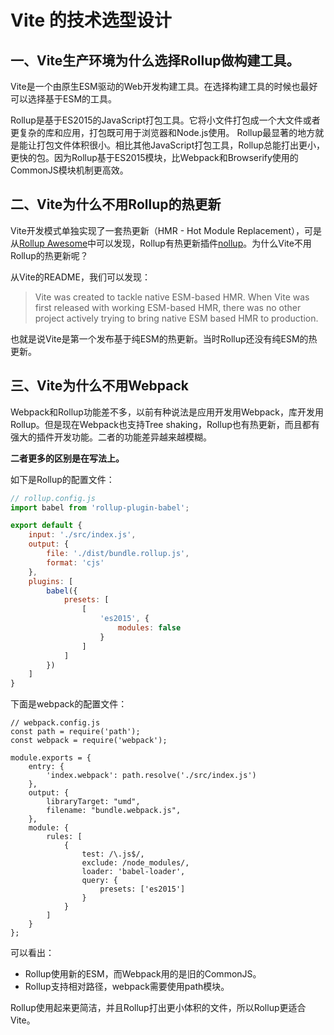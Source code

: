 # Vite 的技术选型设计

## 一、Vite生产环境为什么选择Rollup做构建工具。

Vite是一个由原生ESM驱动的Web开发构建工具。在选择构建工具的时候也最好可以选择基于ESM的工具。

Rollup是基于ES2015的JavaScript打包工具。它将小文件打包成一个大文件或者更复杂的库和应用，打包既可用于浏览器和Node.js使用。 Rollup最显著的地方就是能让打包文件体积很小。相比其他JavaScript打包工具，Rollup总能打出更小，更快的包。因为Rollup基于ES2015模块，比Webpack和Browserify使用的CommonJS模块机制更高效。

## 二、Vite为什么不用Rollup的热更新

Vite开发模式单独实现了一套热更新（HMR - Hot Module Replacement），可是从[Rollup Awesome](https://link.zhihu.com/?target=https%3A//github.com/rollup/awesome)中可以发现，Rollup有热更新插件[nollup](https://link.zhihu.com/?target=https%3A//github.com/PepsRyuu/nollup)。为什么Vite不用Rollup的热更新呢？

从Vite的README，我们可以发现：

> Vite was created to tackle native ESM-based HMR. When Vite was first released with working ESM-based HMR, there was no other project actively trying to bring native ESM based HMR to production.

也就是说Vite是第一个发布基于纯ESM的热更新。当时Rollup还没有纯ESM的热更新。

## 三、Vite为什么不用Webpack

Webpack和Rollup功能差不多，以前有种说法是应用开发用Webpack，库开发用Rollup。但是现在Webpack也支持Tree shaking，Rollup也有热更新，而且都有强大的插件开发功能。二者的功能差异越来越模糊。

**二者更多的区别是在写法上。**

如下是Rollup的配置文件：

```js
// rollup.config.js
import babel from 'rollup-plugin-babel';

export default {
    input: './src/index.js',
    output: {
        file: './dist/bundle.rollup.js',
        format: 'cjs'
    },
    plugins: [
        babel({
            presets: [
                [
                    'es2015', {
                        modules: false
                    }
                ]
            ]
        })
    ]
}
```

下面是webpack的配置文件：

```text
// webpack.config.js
const path = require('path');
const webpack = require('webpack');

module.exports = {
    entry: {
        'index.webpack': path.resolve('./src/index.js')
    },
    output: {
        libraryTarget: "umd",
        filename: "bundle.webpack.js",
    },
    module: {
        rules: [
            {
                test: /\.js$/,
                exclude: /node_modules/,
                loader: 'babel-loader',
                query: {
                    presets: ['es2015']
                }
            }
        ]
    }
};
```

可以看出：

- Rollup使用新的ESM，而Webpack用的是旧的CommonJS。
- Rollup支持相对路径，webpack需要使用path模块。

Rollup使用起来更简洁，并且Rollup打出更小体积的文件，所以Rollup更适合Vite。